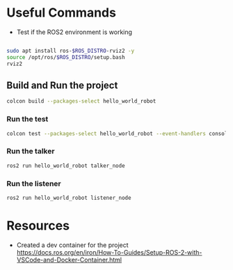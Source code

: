 
# Useful Commands
- Test if the ROS2 environment is working
```bash

sudo apt install ros-$ROS_DISTRO-rviz2 -y
source /opt/ros/$ROS_DISTRO/setup.bash
rviz2

```

## Build and Run the project
```bash
colcon build --packages-select hello_world_robot
```

### Run the test 
```bash
colcon test --packages-select hello_world_robot --event-handlers console_direct+
```


### Run the talker 
```bash
ros2 run hello_world_robot talker_node
```
### Run the listener
```bash
ros2 run hello_world_robot listener_node
```



# Resources
- Created a dev container for the project
https://docs.ros.org/en/iron/How-To-Guides/Setup-ROS-2-with-VSCode-and-Docker-Container.html

